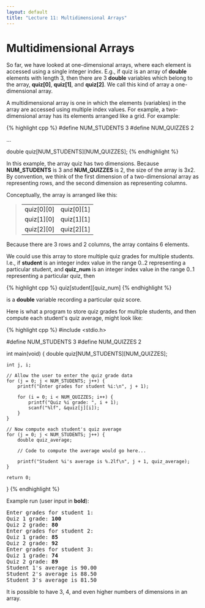 ```yaml
---
layout: default
title: "Lecture 11: Multidimensional Arrays"
---
```


Multidimensional Arrays
=======================

So far, we have looked at one-dimensional arrays, where each element is accessed using a single integer index. E.g., if quiz is an array of **double** elements with length 3, then there are 3 **double** variables which belong to the array, **quiz[0]**, **quiz[1]**, and **quiz[2]**. We call this kind of array a one-dimensional array.

A multidimensional array is one in which the elements (variables) in the array are accessed using multiple index values. For example, a two-dimensional array has its elements arranged like a grid. For example:

{% highlight cpp %}
#define NUM_STUDENTS 3
#define NUM_QUIZZES 2

...

double quiz[NUM_STUDENTS][NUM_QUIZZES];
{% endhighlight %}

In this example, the array quiz has two dimensions. Because **NUM\_STUDENTS** is 3 and **NUM\_QUIZZES** is 2, the size of the array is 3x2. By convention, we think of the first dimension of a two-dimensional array as representing rows, and the second dimension as representing columns.

Conceptually, the array is arranged like this:

> <table>
> <tr><td>quiz[0][0]</td><td>quiz[0][1]</td>
> <tr><td>quiz[1][0]</td><td>quiz[1][1]</td>
> <tr><td>quiz[2][0]</td><td>quiz[2][1]</td>
> </table>

Because there are 3 rows and 2 columns, the array contains 6 elements.

We could use this array to store multiple quiz grades for multiple students. I.e., if **student** is an integer index value in the range 0..2 representing a particular student, and **quiz\_num** is an integer index value in the range 0..1 representing a particular quiz, then

{% highlight cpp %}
quiz[student][quiz_num]
{% endhighlight %}

is a **double** variable recording a particular quiz score.

Here is what a program to store quiz grades for multiple students, and then compute each student's quiz average, might look like:

{% highlight cpp %}
#include <stdio.h>

#define NUM_STUDENTS 3
#define NUM_QUIZZES 2

int main(void)
{
    double quiz[NUM_STUDENTS][NUM_QUIZZES];

    int j, i;

    // Allow the user to enter the quiz grade data
    for (j = 0; j < NUM_STUDENTS; j++) {
        printf("Enter grades for student %i:\n", j + 1);

        for (i = 0; i < NUM_QUIZZES; i++) {
            printf("Quiz %i grade: ", i + 1);
            scanf("%lf", &quiz[j][i]);
        }
    }

    // Now compute each student's quiz average
    for (j = 0; j < NUM_STUDENTS; j++) {
        double quiz_average;

        // Code to compute the average would go here...

        printf("Student %i's average is %.2lf\n", j + 1, quiz_average);
    }

    return 0;
}
{% endhighlight %}

Example run (user input in **bold**):

<pre>
Enter grades for student 1:
Quiz 1 grade: <b>100</b>
Quiz 2 grade: <b>80</b>
Enter grades for student 2:
Quiz 1 grade: <b>85</b>
Quiz 2 grade: <b>92</b>
Enter grades for student 3:
Quiz 1 grade: <b>74</b>
Quiz 2 grade: <b>89</b>
Student 1's average is 90.00
Student 2's average is 88.50
Student 3's average is 81.50
</pre>

It is possible to have 3, 4, and even higher numbers of dimensions in an array.
